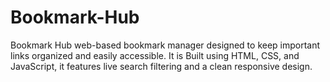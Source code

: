 # Bookmark-Hub
Bookmark Hub web-based bookmark manager designed to keep important links organized and easily accessible. It is Built using HTML, CSS, and JavaScript, it features live search filtering and a clean responsive design.
